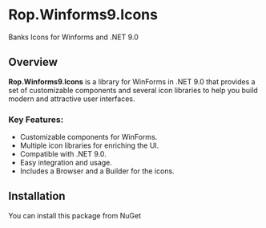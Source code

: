 # Rop.Winforms9.Icons

Banks Icons for Winforms and .NET 9.0

## Overview

**Rop.Winforms9.Icons** is a library for WinForms in .NET 9.0 that provides a set of customizable components and several icon libraries to help you build modern and attractive user interfaces.

### Key Features:
- Customizable components for WinForms.
- Multiple icon libraries for enriching the UI.
- Compatible with .NET 9.0.
- Easy integration and usage.
- Includes a Browser and a Builder for the icons.

## Installation

You can install this package from NuGet